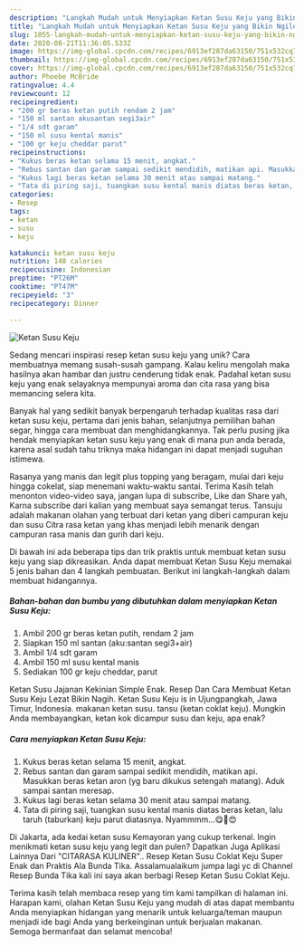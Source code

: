 ```yaml
---
description: "Langkah Mudah untuk Menyiapkan Ketan Susu Keju yang Bikin Ngiler"
title: "Langkah Mudah untuk Menyiapkan Ketan Susu Keju yang Bikin Ngiler"
slug: 1055-langkah-mudah-untuk-menyiapkan-ketan-susu-keju-yang-bikin-ngiler
date: 2020-08-21T11:36:05.533Z
image: https://img-global.cpcdn.com/recipes/6913ef287da63150/751x532cq70/ketan-susu-keju-foto-resep-utama.jpg
thumbnail: https://img-global.cpcdn.com/recipes/6913ef287da63150/751x532cq70/ketan-susu-keju-foto-resep-utama.jpg
cover: https://img-global.cpcdn.com/recipes/6913ef287da63150/751x532cq70/ketan-susu-keju-foto-resep-utama.jpg
author: Phoebe McBride
ratingvalue: 4.4
reviewcount: 12
recipeingredient:
- "200 gr beras ketan putih rendam 2 jam"
- "150 ml santan akusantan segi3air"
- "1/4 sdt garam"
- "150 ml susu kental manis"
- "100 gr keju cheddar parut"
recipeinstructions:
- "Kukus beras ketan selama 15 menit, angkat."
- "Rebus santan dan garam sampai sedikit mendidih, matikan api. Masukkan beras ketan aron (yg baru dikukus setengah matang). Aduk sampai santan meresap."
- "Kukus lagi beras ketan selama 30 menit atau sampai matang."
- "Tata di piring saji, tuangkan susu kental manis diatas beras ketan, lalu taruh (taburkan) keju parut diatasnya. Nyammmm...😋🤤😍"
categories:
- Resep
tags:
- ketan
- susu
- keju

katakunci: ketan susu keju 
nutrition: 148 calories
recipecuisine: Indonesian
preptime: "PT26M"
cooktime: "PT47M"
recipeyield: "3"
recipecategory: Dinner

---
```



![Ketan Susu Keju](https://img-global.cpcdn.com/recipes/6913ef287da63150/751x532cq70/ketan-susu-keju-foto-resep-utama.jpg)

Sedang mencari inspirasi resep ketan susu keju yang unik? Cara membuatnya memang susah-susah gampang. Kalau keliru mengolah maka hasilnya akan hambar dan justru cenderung tidak enak. Padahal ketan susu keju yang enak selayaknya mempunyai aroma dan cita rasa yang bisa memancing selera kita.

Banyak hal yang sedikit banyak berpengaruh terhadap kualitas rasa dari ketan susu keju, pertama dari jenis bahan, selanjutnya pemilihan bahan segar, hingga cara membuat dan menghidangkannya. Tak perlu pusing jika hendak menyiapkan ketan susu keju yang enak di mana pun anda berada, karena asal sudah tahu triknya maka hidangan ini dapat menjadi suguhan istimewa.

Rasanya yang manis dan legit plus topping yang beragam, mulai dari keju hingga cokelat, siap menemani waktu-waktu santai. Terima Kasih telah menonton video-video saya, jangan lupa di subscribe, Like dan Share yah, Karna subscribe dari kalian yang membuat saya semangat terus. Tansuju adalah makanan olahan yang terbuat dari ketan yang diberi campuran keju dan susu Citra rasa ketan yang khas menjadi lebih menarik dengan campuran rasa manis dan gurih dari keju.


Di bawah ini ada beberapa tips dan trik praktis untuk membuat ketan susu keju yang siap dikreasikan. Anda dapat membuat Ketan Susu Keju memakai 5 jenis bahan dan 4 langkah pembuatan. Berikut ini langkah-langkah dalam membuat hidangannya.

<!--inarticleads1-->

##### Bahan-bahan dan bumbu yang dibutuhkan dalam menyiapkan Ketan Susu Keju:

1. Ambil 200 gr beras ketan putih, rendam 2 jam
1. Siapkan 150 ml santan (aku:santan segi3+air)
1. Ambil 1/4 sdt garam
1. Ambil 150 ml susu kental manis
1. Sediakan 100 gr keju cheddar, parut


Ketan Susu Jajanan Kekinian Simple Enak. Resep Dan Cara Membuat Ketan Susu Keju Lezat Bikin Nagih. Ketan Susu Keju is in Ujungpangkah, Jawa Timur, Indonesia. makanan ketan susu. tansu (ketan coklat keju). Mungkin Anda membayangkan, ketan kok dicampur susu dan keju, apa enak? 

<!--inarticleads2-->

##### Cara menyiapkan Ketan Susu Keju:

1. Kukus beras ketan selama 15 menit, angkat.
1. Rebus santan dan garam sampai sedikit mendidih, matikan api. Masukkan beras ketan aron (yg baru dikukus setengah matang). Aduk sampai santan meresap.
1. Kukus lagi beras ketan selama 30 menit atau sampai matang.
1. Tata di piring saji, tuangkan susu kental manis diatas beras ketan, lalu taruh (taburkan) keju parut diatasnya. Nyammmm...😋🤤😍


Di Jakarta, ada kedai ketan susu Kemayoran yang cukup terkenal. Ingin menikmati ketan susu keju yang legit dan pulen? Dapatkan Juga Aplikasi Lainnya Dari &#34;CITARASA KULINER&#34;.. Resep Ketan Susu Coklat Keju Super Enak dan Praktis Ala Bunda Tika. Assalamualaikum jumpa lagi yc di Channel Resep Bunda Tika kali ini saya akan berbagi Resep Ketan Susu Coklat Keju. 

Terima kasih telah membaca resep yang tim kami tampilkan di halaman ini. Harapan kami, olahan Ketan Susu Keju yang mudah di atas dapat membantu Anda menyiapkan hidangan yang menarik untuk keluarga/teman maupun menjadi ide bagi Anda yang berkeinginan untuk berjualan makanan. Semoga bermanfaat dan selamat mencoba!
